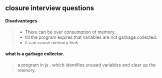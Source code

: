 ## closure interview questions

#### Disadvantages

> - There can be over consumption of memory.
> - till the program expires that variables are not garbage collected.
> - it can cause memory leak

#### what is a garbage collector.

> a program in js , which identifies unused variables and clear up the memory.
